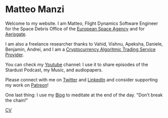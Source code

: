 # Matteo Manzi

Welcome to my website. I am Matteo, Flight Dynamics Software Engineer for the Space Debris Office of the [European Space Agency](https://www.esa.int/) and for [Aerisgate](http://aerisgate.com/). 

I am also a freelance researcher thanks to Vahid, Vishnu, Apeksha, Daniele, Benjamin, Andrei, and I am a [Cryptocurrency Algoritmic Trading Service Provider](crypto.md). 

You can check my [Youtube](https://www.youtube.com/channel/UCxkveBmMqeXPXLzFdsnA0bA) channel: I use it to share episodes of the Stardust Podcast, my Music, and audiopapers.

Please connect with me on [Twitter](https://twitter.com/Matteomanzi09) and [LinkedIn](https://www.linkedin.com/in/matteomanzi00seinfeldwasright/) and consider supporting my work on [Patreon](https://www.patreon.com/astrorum_pulvis)!

One last thing: I use my [Blog](blog.md) to meditate at the end of the day. "Don’t break the chain!"

[CV](CV.md)